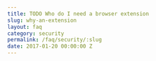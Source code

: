 ```yaml
---
title: TODO Who do I need a browser extension
slug: why-an-extension
layout: faq
category: security
permalink: /faq/security/:slug
date: 2017-01-20 00:00:00 Z
---
```

